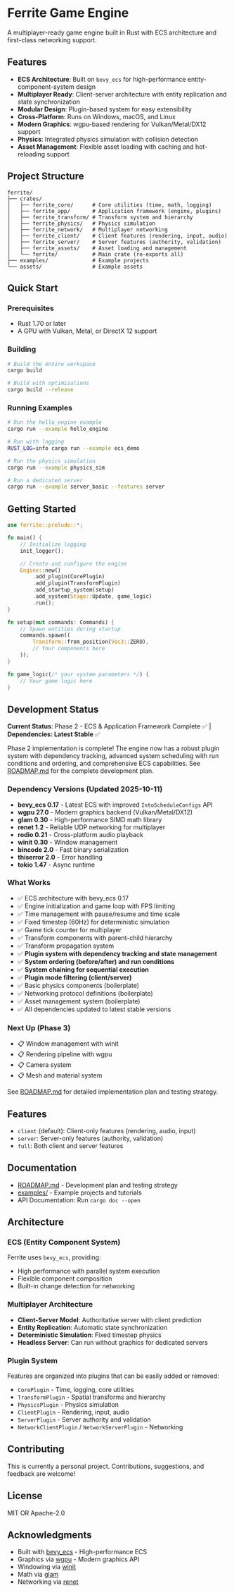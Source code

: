 # Ferrite Game Engine

A multiplayer-ready game engine built in Rust with ECS architecture and first-class networking support.

## Features

- **ECS Architecture**: Built on `bevy_ecs` for high-performance entity-component-system design
- **Multiplayer Ready**: Client-server architecture with entity replication and state synchronization
- **Modular Design**: Plugin-based system for easy extensibility
- **Cross-Platform**: Runs on Windows, macOS, and Linux
- **Modern Graphics**: wgpu-based rendering for Vulkan/Metal/DX12 support
- **Physics**: Integrated physics simulation with collision detection
- **Asset Management**: Flexible asset loading with caching and hot-reloading support

## Project Structure

```
ferrite/
├── crates/
│   ├── ferrite_core/      # Core utilities (time, math, logging)
│   ├── ferrite_app/       # Application framework (engine, plugins)
│   ├── ferrite_transform/ # Transform system and hierarchy
│   ├── ferrite_physics/   # Physics simulation
│   ├── ferrite_network/   # Multiplayer networking
│   ├── ferrite_client/    # Client features (rendering, input, audio)
│   ├── ferrite_server/    # Server features (authority, validation)
│   ├── ferrite_assets/    # Asset loading and management
│   └── ferrite/           # Main crate (re-exports all)
├── examples/              # Example projects
└── assets/                # Example assets
```

## Quick Start

### Prerequisites

- Rust 1.70 or later
- A GPU with Vulkan, Metal, or DirectX 12 support

### Building

```bash
# Build the entire workspace
cargo build

# Build with optimizations
cargo build --release
```

### Running Examples

```bash
# Run the hello_engine example
cargo run --example hello_engine

# Run with logging
RUST_LOG=info cargo run --example ecs_demo

# Run the physics simulation
cargo run --example physics_sim

# Run a dedicated server
cargo run --example server_basic --features server
```

## Getting Started

```rust
use ferrite::prelude::*;

fn main() {
    // Initialize logging
    init_logger();

    // Create and configure the engine
    Engine::new()
        .add_plugin(CorePlugin)
        .add_plugin(TransformPlugin)
        .add_startup_system(setup)
        .add_system(Stage::Update, game_logic)
        .run();
}

fn setup(mut commands: Commands) {
    // Spawn entities during startup
    commands.spawn((
        Transform::from_position(Vec3::ZERO),
        // Your components here
    ));
}

fn game_logic(/* your system parameters */) {
    // Your game logic here
}
```

## Development Status

**Current Status**: Phase 2 - ECS & Application Framework Complete ✅ | **Dependencies: Latest Stable** ✅

Phase 2 implementation is complete! The engine now has a robust plugin system with dependency tracking, advanced system scheduling with run conditions and ordering, and comprehensive ECS capabilities. See [ROADMAP.md](ROADMAP.md) for the complete development plan.

### Dependency Versions (Updated 2025-10-11)
- **bevy_ecs 0.17** - Latest ECS with improved `IntoScheduleConfigs` API
- **wgpu 27.0** - Modern graphics backend (Vulkan/Metal/DX12)
- **glam 0.30** - High-performance SIMD math library
- **renet 1.2** - Reliable UDP networking for multiplayer
- **rodio 0.21** - Cross-platform audio playback
- **winit 0.30** - Window management
- **bincode 2.0** - Fast binary serialization
- **thiserror 2.0** - Error handling
- **tokio 1.47** - Async runtime

### What Works
- ✅ ECS architecture with bevy_ecs 0.17
- ✅ Engine initialization and game loop with FPS limiting
- ✅ Time management with pause/resume and time scale
- ✅ Fixed timestep (60Hz) for deterministic simulation
- ✅ Game tick counter for multiplayer
- ✅ Transform components with parent-child hierarchy
- ✅ Transform propagation system
- ✅ **Plugin system with dependency tracking and state management**
- ✅ **System ordering (before/after) and run conditions**
- ✅ **System chaining for sequential execution**
- ✅ **Plugin mode filtering (client/server)**
- ✅ Basic physics components (boilerplate)
- ✅ Networking protocol definitions (boilerplate)
- ✅ Asset management system (boilerplate)
- ✅ All dependencies updated to latest stable versions

### Next Up (Phase 3)
- 📋 Window management with winit
- 📋 Rendering pipeline with wgpu
- 📋 Camera system
- 📋 Mesh and material system

See [ROADMAP.md](ROADMAP.md) for detailed implementation plan and testing strategy.

## Features

- `client` (default): Client-only features (rendering, audio, input)
- `server`: Server-only features (authority, validation)
- `full`: Both client and server features

## Documentation

- [ROADMAP.md](ROADMAP.md) - Development plan and testing strategy
- [examples/](examples/) - Example projects and tutorials
- API Documentation: Run `cargo doc --open`

## Architecture

### ECS (Entity Component System)
Ferrite uses `bevy_ecs`, providing:
- High performance with parallel system execution
- Flexible component composition
- Built-in change detection for networking

### Multiplayer Architecture
- **Client-Server Model**: Authoritative server with client prediction
- **Entity Replication**: Automatic state synchronization
- **Deterministic Simulation**: Fixed timestep physics
- **Headless Server**: Can run without graphics for dedicated servers

### Plugin System
Features are organized into plugins that can be easily added or removed:
- `CorePlugin` - Time, logging, core utilities
- `TransformPlugin` - Spatial transforms and hierarchy
- `PhysicsPlugin` - Physics simulation
- `ClientPlugin` - Rendering, input, audio
- `ServerPlugin` - Server authority and validation
- `NetworkClientPlugin` / `NetworkServerPlugin` - Networking

## Contributing

This is currently a personal project. Contributions, suggestions, and feedback are welcome!

## License

MIT OR Apache-2.0

## Acknowledgments

- Built with [bevy_ecs](https://github.com/bevyengine/bevy) - High-performance ECS
- Graphics via [wgpu](https://wgpu.rs/) - Modern graphics API
- Windowing via [winit](https://github.com/rust-windowing/winit)
- Math via [glam](https://github.com/bitshifter/glam-rs)
- Networking via [renet](https://github.com/lucaspoffo/renet)
